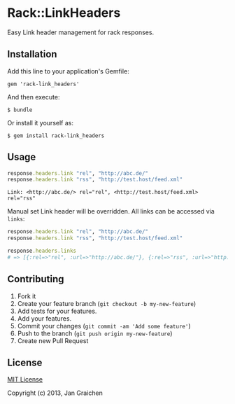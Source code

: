 # Rack::LinkHeaders

Easy Link header management for rack responses.

## Installation

Add this line to your application's Gemfile:

    gem 'rack-link_headers'

And then execute:

    $ bundle

Or install it yourself as:

    $ gem install rack-link_headers

## Usage

```ruby
response.headers.link "rel", "http://abc.de/"
response.headers.link "rss", "http://test.host/feed.xml"
```
```
Link: <http://abc.de/> rel="rel", <http://test.host/feed.xml> rel="rss"
```

Manual set Link header will be overridden. All links can be
accessed via `links`:

```ruby
response.headers.link "rel", "http://abc.de/"
response.headers.link "rss", "http://test.host/feed.xml"

response.headers.links
# => [{:rel=>"rel", :url=>"http://abc.de/"}, {:rel=>"rss", :url=>"http://test.host/feed.xml"}]
```

## Contributing

1. Fork it
2. Create your feature branch (`git checkout -b my-new-feature`)
3. Add tests for your features.
4. Add your features.
5. Commit your changes (`git commit -am 'Add some feature'`)
6. Push to the branch (`git push origin my-new-feature`)
7. Create new Pull Request

## License

[MIT License](http://www.opensource.org/licenses/mit-license.php)

Copyright (c) 2013, Jan Graichen
